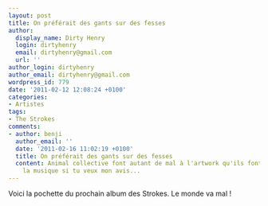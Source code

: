 ```yaml
---
layout: post
title: On préférait des gants sur des fesses
author:
  display_name: Dirty Henry
  login: dirtyhenry
  email: dirtyhenry@gmail.com
  url: ''
author_login: dirtyhenry
author_email: dirtyhenry@gmail.com
wordpress_id: 779
date: '2011-02-12 12:08:24 +0100'
categories:
- Artistes
tags:
- The Strokes
comments:
- author: benji
  author_email: ''
  date: '2011-02-16 11:02:19 +0100'
  title: On préférait des gants sur des fesses
  content: Animal collective font autant de mal à l'artwork qu'ils font du bien à
    la musique si tu veux mon avis...
---
```

Voici la pochette du prochain album des Strokes. Le monde va mal !
